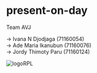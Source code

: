 # present-on-day

Team AVJ

-> Ivana N Djodjaga   (71160054) <br>
-> Ade Maria Ikanubun (71160076) <br>
-> Jordy Thimoty Paru (71160124)

![logoRPL](https://user-images.githubusercontent.com/74207964/98592230-04110e00-2304-11eb-9a18-a8f2ea0eb074.JPG)

